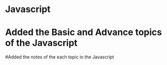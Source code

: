 # Javascript
# Added the Basic and Advance topics of the Javascript 
#Added the notes of the each topic in the Javascript
